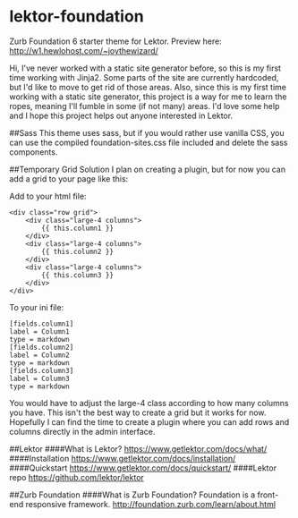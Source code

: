 # lektor-foundation
Zurb Foundation 6 starter theme for Lektor. Preview here: http://w1.hewlohost.com/~joythewizard/

Hi, I've never worked with a static site generator before, so this is my first time working with Jinja2. Some parts of the site are currently hardcoded, but I'd like to move to get rid of those areas. Also, since this is my first time working with a static site generator, this project is a way for me to learn the ropes, meaning I'll fumble in some (if not many) areas. I'd love some help and I hope this project helps out anyone interested in Lektor. 

##Sass
This theme uses sass, but if you would rather use vanilla CSS, you can use the compiled foundation-sites.css file included and delete the sass components. 

##Temporary Grid Solution
I plan on creating a plugin, but for now you can add a grid to your page like this: 

Add to your html file: 

    <div class="row grid">
        <div class="large-4 columns">
            {{ this.column1 }}
        </div>
        <div class="large-4 columns">
            {{ this.column2 }}
        </div>
        <div class="large-4 columns">
            {{ this.column3 }}
        </div>
    </div>
    
To your ini file:

    [fields.column1]
    label = Column1
    type = markdown
    [fields.column2]
    label = Column2
    type = markdown
    [fields.column3]
    label = Column3
    type = markdown

You would have to adjust the large-4 class according to how many columns you have. This isn't the best way to create a grid but it works for now. Hopefully I can find the time to create a plugin where you can add rows and columns directly in the admin interface.

##Lektor
####What is Lektor? 
https://www.getlektor.com/docs/what/
####Installation
https://www.getlektor.com/docs/installation/
####Quickstart
https://www.getlektor.com/docs/quickstart/
####Lektor repo
https://github.com/lektor/lektor

##Zurb Foundation
####What is Zurb Foundation? 
Foundation is a front-end responsive framework. 
http://foundation.zurb.com/learn/about.html

